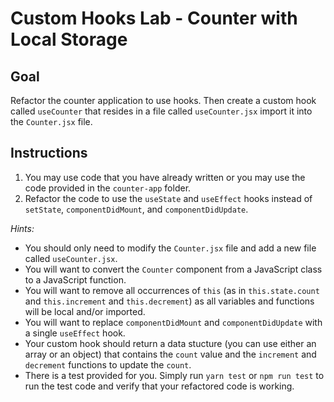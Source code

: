 # Custom Hooks Lab - Counter with Local Storage

## Goal

Refactor the counter application to use hooks. Then create a custom hook called `useCounter` that resides in a file called `useCounter.jsx` import it into the `Counter.jsx` file.

## Instructions

1. You may use code that you have already written or you may use the code provided in the `counter-app` folder.
2. Refactor the code to use the `useState` and `useEffect` hooks instead of `setState`, `componentDidMount`, and `componentDidUpdate`.

*Hints:*

* You should only need to modify the `Counter.jsx` file and add a new file called `useCounter.jsx`.
* You will want to convert the `Counter` component from a JavaScript class to a JavaScript function.
* You will want to remove all occurrences of `this` (as in `this.state.count` and `this.increment` and `this.decrement`) as all variables and functions will be local and/or imported.
* You will want to replace `componentDidMount` and `componentDidUpdate` with a single `useEffect` hook.
* Your custom hook should return a data stucture (you can use either an array or an object) that contains the `count` value and the `increment` and `decrement` functions to update the `count`.
* There is a test provided for you. Simply run `yarn test` or `npm run test` to run the test code and verify that your refactored code is working.
